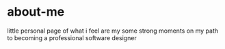 # about-me
little personal page of what i feel are my some strong moments on my path to becoming a professional software designer 
